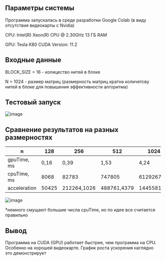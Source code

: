 ## Параметры системы
Программа запускалась в среде разработки Google Colab (в виду отсутствия видеокарты с Nvidia)

CPU: Intel(R) Xeon(R) CPU @ 2.30GHz 13 ГБ RAM

GPU: Tesla K80  CUDA Version: 11.2 

## Входные данные

BLOCK_SIZE = 16   - колицество нитей в блоке

N = 1024 - размер матриц (размерность матриц кратна количетсву нитей в блоке для повышения эффективности алгоритма)

## Тестовый запуск 

![image](https://user-images.githubusercontent.com/50167514/143007913-9e883cef-3d2d-4f82-97ec-3f0512ccd9b0.png)

## Сравнение результатов на разных размерностях 

| n  | 128 | 256 | 512 | 1024 | 2046 |
| ------------- | ------------- | ------------- | ------------- | ------------- | ------------- |
| gpuTime, ms | 0,16  |	0,39  |	1,53  |	4,24  |	16,38  |
| cpuTime, ms  | 8068  |	82783  |	747805  |	6129267  |	63504839   |
| acceleration   | 50425  |	212264,1026  |	488761,4379  |	1445581,84  |	3876974,298  |


![image](https://user-images.githubusercontent.com/50167514/143008252-398a4760-15b6-4262-b4ac-d759e79046c5.png)

*немного смущают большие числа cpuTime, но по идее все считается правильно

## Вывод

Программа на CUDA (GPU) работает быстрее, чем программа на CPU. Особенно на хорошей видеокарте. График роста ускорения наглядно это демонстрирует 

